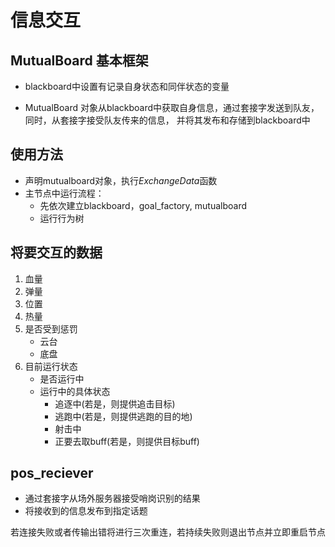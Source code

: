 # 信息交互

## MutualBoard 基本框架

- blackboard中设置有记录自身状态和同伴状态的变量

- MutualBoard 对象从blackboard中获取自身信息，通过套接字发送到队友，同时，从套接字接受队友传来的信息， 并将其发布和存储到blackboard中

## 使用方法
- 声明mutualboard对象，执行$ExchangeData$函数
- 主节点中运行流程：
  - 先依次建立blackboard，goal_factory, mutualboard
  - 运行行为树

## 将要交互的数据

1. 血量
2. 弹量
3. 位置
4. 热量
5. 是否受到惩罚
    - 云台
    - 底盘
6. 目前运行状态
    - 是否运行中
    - 运行中的具体状态
        - 追逐中(若是，则提供追击目标)
        - 逃跑中(若是，则提供逃跑的目的地)
        - 射击中
        - 正要去取buff(若是，则提供目标buff)

## pos_reciever

- 通过套接字从场外服务器接受哨岗识别的结果
- 将接收到的信息发布到指定话题

若连接失败或者传输出错将进行三次重连，若持续失败则退出节点并立即重启节点
